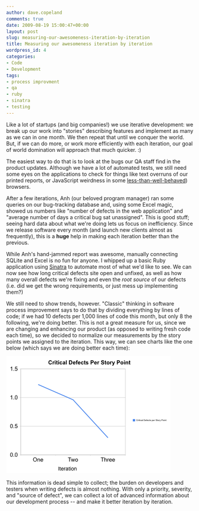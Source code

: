 ```yaml
---
author: dave.copeland
comments: true
date: 2009-08-19 15:00:47+00:00
layout: post
slug: measuring-our-awesomeness-iteration-by-iteration
title: Measuring our awesomeness iteration by iteration
wordpress_id: 4
categories:
- Code
- Development
tags:
- process improvment
- qa
- ruby
- sinatra
- testing
---
```



Like a lot of startups (and big companies!) we use iterative development: we break up our work into "stories" describing features and implement as many as we can in one month.  We then repeat that until we conquer the world.  But, if we can do more, or work more efficiently with each iteration, our goal of world domination will approach that much quicker. :)






The easiest way to do that is to look at the bugs our QA staff find in the product updates.  Although we have a lot of automated tests, we still need some eyes on the applications to check for things like text overruns of our printed reports, or JavaScript weirdness in some [less-than-well-behaved](http://blog.digg.com/?p=878)) browsers.






After a few iterations, Anh (our beloved program manager) ran some queries on our bug-tracking database and, using some Excel magic, showed us numbers like "number of defects in the web application" and "average number of days a critical bug sat unassigned".  This is good stuff; seeing hard data about what we're doing lets us focus on inefficiency.  Since we release software every month (and launch new clients almost as frequently), this is a **huge** help in making each iteration better than the previous.






While Anh's hand-jammed report was awesome, manually connecting SQLite and Excel is no fun for anyone.  I whipped up a basic Ruby application using [Sinatra](http://www.sinatrarb.com/) to automate most of what we'd like to see.  We can now see how long critical defects site open and unfixed, as well as how many overall defects we're fixing and even the _root source_ of our defects (i.e. did we get the wrong requirements, or just mess up implementing them?)






We still need to show trends, however.  "Classic" thinking in software process improvement says to do that by dividing everything by lines of code; if we had 10 defects per 1,000 lines of code this month, but only 8 the following, we're doing better.  This is not a great measure for us, since we are changing and enhancing our product (as opposed to writing fresh code each time), so we decided to normalize our measurements by the story points we assigned to the iteration.  This way, we can see charts like the one below (which says we are doing better each time):



![Metrics Chart](/img/MetricsChart.png)



This information is dead simple to collect; the burden on developers and testers when writing defects is almost nothing.  With only a priority, severity, and "source of defect", we can collect a lot of advanced information about our development process -- and make it better iteration by iteration.




